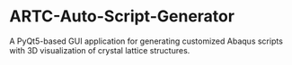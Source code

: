 # ARTC-Auto-Script-Generator
A PyQt5-based GUI application for generating customized Abaqus scripts with 3D visualization of crystal lattice structures.
